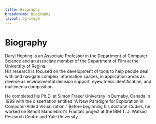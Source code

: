 ```yaml
---
title: Biography
breadcrumb: Biography
layout: bg-image
---
```

# Biography

Daryl Hepting is an Associate Professor in the Department of Computer Science
and an associate member of the Department of Film at the University of Regina.  
His research is focused on the development of tools to help people deal with
and navigate complex information spaces,
in application areas as diverse as environmental decision support,
eyewitness identification, and multimedia composition.

<!--
			He was a co-chair of the 2011 RSFDGrC meeting.
-->

He completed his Ph.D. at Simon Fraser University in
Burnaby, Canada in 1999 with the dissertation entitled &ldquo;A New Paradigm for
Exploration in Computer-Aided Visualization.&rdquo; Before beginning his doctoral studies,
he worked on Benoit Mandlebrot's Fractals project at the IBM T. J. Watson
Research Centre and Yale University.

<!--
		</p>
		<p>
			I am founding President of the Canada Saskatchewan chapter of the Computer Science Teachers Association.
		</p>
		<p>
			FLL Partner
		</p>
-->
